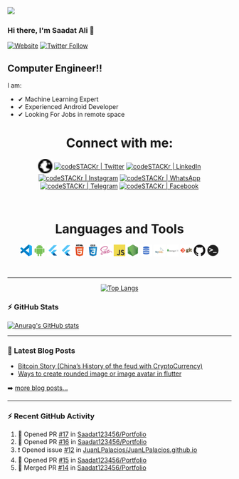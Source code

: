 ![](https://komarev.com/ghpvc/?username=Saadat123456&color=brightgreen&style=plastic)

### Hi there, I'm Saadat Ali 👋 

[![Website](https://img.shields.io/website?label=jazbaservices.com&style=for-the-badge&url=https%3A%2F%2Fjazbaservices.com)](https://jazbaservices.com)
[![Twitter Follow](https://img.shields.io/twitter/follow/Saadat02021999?color=1DA1F2&logo=twitter&style=for-the-badge)](https://twitter.com/intent/follow?original_referer=https%3A%2F%2Fgithub.com%2FSaadat123456&screen_name=Saadat02021999)

## Computer Engineer!!
I am:
- ✔ Machine Learning Expert 
- ✔ Experienced Android Developer
- ✔ Looking For Jobs in remote space

<div align="center" >
 <h1><strong style="margin: 24px">Connect with me:</strong></h1>

[<img align="center" alt="codeSTACKr.com" width="32px" margin="12px"  src="https://raw.githubusercontent.com/iconic/open-iconic/master/svg/globe.svg" />][website]
[<img align="center" alt="codeSTACKr | Twitter" width="32px" margin="12px" src="https://cdn.jsdelivr.net/npm/simple-icons@v3/icons/twitter.svg" />][twitter]
[<img align="center" alt="codeSTACKr | LinkedIn" width="32px" margin="12px"  src="https://cdn.jsdelivr.net/npm/simple-icons@v3/icons/linkedin.svg" />][linkedin]
[<img align="center" alt="codeSTACKr | Instagram" width="32px" margin="12px"  src="https://cdn.jsdelivr.net/npm/simple-icons@v3/icons/instagram.svg" />][instagram]
 [<img align="center" alt="codeSTACKr | WhatsApp" width="32px" margin="12px"  src="https://cdn.jsdelivr.net/npm/simple-icons@v3/icons/whatsapp.svg" />][whatsapp]
 [<img align="center" alt="codeSTACKr | Telegram" width="32px" margin="12px"  src="https://cdn.jsdelivr.net/npm/simple-icons@v3/icons/telegram.svg" />][telegram]
 [<img align="center" alt="codeSTACKr | Facebook" width="32px" margin="12px"  src="https://cdn.jsdelivr.net/npm/simple-icons@v3/icons/facebook.svg" />][facebook]


<br />
 </div>

<div align="center" >
 <h1><strong style="margin: 24px">Languages and Tools</strong></h1>

<img align="center" alt="Visual Studio Code" width="26px" src="https://raw.githubusercontent.com/github/explore/80688e429a7d4ef2fca1e82350fe8e3517d3494d/topics/visual-studio-code/visual-studio-code.png" />
<img align="center" alt="Terminal" width="26px" src="https://raw.githubusercontent.com/github/explore/80688e429a7d4ef2fca1e82350fe8e3517d3494d/topics/android/android.png" />
<img align="center" alt="Terminal" width="26px" src="https://raw.githubusercontent.com/github/explore/80688e429a7d4ef2fca1e82350fe8e3517d3494d/topics/flutter/flutter.png" />
<img align="center" alt="Terminal" width="26px" src="https://raw.githubusercontent.com/github/explore/80688e429a7d4ef2fca1e82350fe8e3517d3494d/topics/flutter/flutter.png" />
<img align="center" alt="HTML5" width="26px" src="https://raw.githubusercontent.com/github/explore/80688e429a7d4ef2fca1e82350fe8e3517d3494d/topics/html/html.png" />
<img align="center" alt="CSS3" width="26px" src="https://raw.githubusercontent.com/github/explore/80688e429a7d4ef2fca1e82350fe8e3517d3494d/topics/css/css.png" />
<img align="center" alt="Sass" width="26px" src="https://raw.githubusercontent.com/github/explore/80688e429a7d4ef2fca1e82350fe8e3517d3494d/topics/sass/sass.png" />
<img align="center" alt="JavaScript" width="26px" src="https://raw.githubusercontent.com/github/explore/80688e429a7d4ef2fca1e82350fe8e3517d3494d/topics/javascript/javascript.png" />
<img align="center" alt="Node.js" width="26px" src="https://raw.githubusercontent.com/github/explore/80688e429a7d4ef2fca1e82350fe8e3517d3494d/topics/nodejs/nodejs.png" />
<img align="center" alt="SQL" width="26px" src="https://raw.githubusercontent.com/github/explore/80688e429a7d4ef2fca1e82350fe8e3517d3494d/topics/sql/sql.png" />
<img align="center" alt="MySQL" width="26px" src="https://raw.githubusercontent.com/github/explore/80688e429a7d4ef2fca1e82350fe8e3517d3494d/topics/mysql/mysql.png" />
<img align="center" alt="MongoDB" width="26px" src="https://raw.githubusercontent.com/github/explore/80688e429a7d4ef2fca1e82350fe8e3517d3494d/topics/mongodb/mongodb.png" />
<img align="center" alt="Git" width="26px" src="https://raw.githubusercontent.com/github/explore/80688e429a7d4ef2fca1e82350fe8e3517d3494d/topics/git/git.png" />
<img align="center" alt="GitHub" width="26px" src="https://raw.githubusercontent.com/github/explore/78df643247d429f6cc873026c0622819ad797942/topics/github/github.png" />
<img align="center" alt="Terminal" width="26px" src="https://raw.githubusercontent.com/github/explore/80688e429a7d4ef2fca1e82350fe8e3517d3494d/topics/terminal/terminal.png" />
 </div>
 
<br />
<br />

---
<div align="center">

[![Top Langs](https://github-readme-stats.vercel.app/api/top-langs/?username=Saadat123456&langs_count=10)](https://github.com/Saadat123456)

</div>

### :zap: GitHub Stats
[![Anurag's GitHub stats](https://github-readme-stats.vercel.app/api?username=Saadat123456)](https://github.com/Saadat123456)

---

### 📕 Latest Blog Posts

<!-- BLOG-POST-LIST:START -->
- [Bitcoin Story &lpar;China’s History of the feud with CryptoCurrency&rpar;](https://medium.com/@saadatali0202/bitcoin-story-chinas-history-of-the-feud-with-cryptocurrency-ec8d0c4246f5?source=rss-fd74d640aa52------2)
- [Ways to create rounded image or image avatar in flutter](https://medium.com/@saadatali0202/ways-to-create-rounded-image-or-image-avatar-in-flutter-f69534cfd4cc?source=rss-fd74d640aa52------2)
<!-- BLOG-POST-LIST:END -->

➡️ [more blog posts...](https://medium.com/@saadatali0202)

---

### :zap: Recent GitHub Activity

<!--START_SECTION:activity-->
1. 💪 Opened PR [#17](https://github.com/Saadat123456/Portfolio/pull/17) in [Saadat123456/Portfolio](https://github.com/Saadat123456/Portfolio)
2. 💪 Opened PR [#16](https://github.com/Saadat123456/Portfolio/pull/16) in [Saadat123456/Portfolio](https://github.com/Saadat123456/Portfolio)
3. ❗️ Opened issue [#12](https://github.com/JuanLPalacios/JuanLPalacios.github.io/issues/12) in [JuanLPalacios/JuanLPalacios.github.io](https://github.com/JuanLPalacios/JuanLPalacios.github.io)
4. 💪 Opened PR [#15](https://github.com/Saadat123456/Portfolio/pull/15) in [Saadat123456/Portfolio](https://github.com/Saadat123456/Portfolio)
5. 🎉 Merged PR [#14](https://github.com/Saadat123456/Portfolio/pull/14) in [Saadat123456/Portfolio](https://github.com/Saadat123456/Portfolio)
<!--END_SECTION:activity-->

[website]: https://jazbaservices.com
[course]: http://vsCodeHero.com
[twitter]: https://twitter.com/Saadat02021999
[instagram]: https://instagram.com/saadatali313
[linkedin]: https://www.linkedin.com/in/saadatali1999/
[whatsapp]: https://api.whatsapp.com/send?phone=923365910676
[telegram]: https://t.me/saadat_malik
[facebook]: https://facebook.com/saadat.malik.1612
